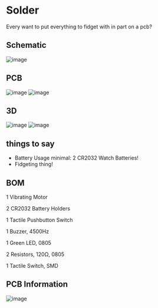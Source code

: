 # Solder

Every want to put everything to fidget with in part on a pcb?

## Schematic
![image](https://github.com/user-attachments/assets/7d0cf7c7-e9cb-4776-adb3-be66ded7d392)

## PCB
![image](https://github.com/user-attachments/assets/1ed46c09-723d-4ed3-9004-277a50b7c537)
![image](https://github.com/user-attachments/assets/882fe5e6-21dc-4af3-b229-676f8b6b39c0)


## 3D
![image](https://github.com/user-attachments/assets/7f0216b3-3032-4f2b-bffe-08fe02c6542f)
![image](https://github.com/user-attachments/assets/10b7cc43-2f25-440d-9b81-89e48059a703)



## things to say
- Battery Usage minimal: 2 CR2032 Watch Batteries!
- Fidgeting thing!

  
## BOM																
1 Vibrating Motor

2 CR2032 Battery Holders

1 Tactile Pushbutton Switch

1 Buzzer, 4500Hz

1 Green LED, 0805

2 Resistors, 120Ω, 0805

1 Tactile Switch, SMD																						
																						
## PCB Information
![image](https://github.com/user-attachments/assets/d5fa5ee4-55fa-4ff6-82e8-d679844d3427)
																
																						
												
